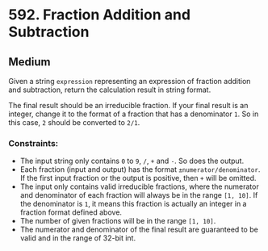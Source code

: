 # 592. Fraction Addition and Subtraction

## Medium

Given a string `expression` representing an expression of fraction addition and subtraction, return the calculation
result in string format.

The final result should be an irreducible fraction. If your final result is an integer, change it to the format of a
fraction that has a denominator `1`. So in this case, `2` should be converted to `2/1`.

### Constraints:

- The input string only contains `0` to `9`, `/`, `+` and `-`. So does the output.
- Each fraction (input and output) has the format `±numerator/denominator`. If the first input fraction or the output is
  positive, then `+` will be omitted.
- The input only contains valid irreducible fractions, where the numerator and denominator of each fraction will always
  be in the range `[1, 10]`. If the denominator is `1`, it means this fraction is actually an integer in a fraction
  format defined above.
- The number of given fractions will be in the range `[1, 10]`.
- The numerator and denominator of the final result are guaranteed to be valid and in the range of 32-bit int.
